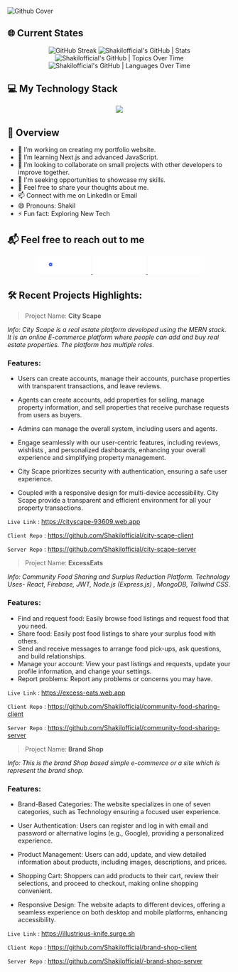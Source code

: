 ![Github Cover](/images/CoverGit.gif)

## 🌐 Current States

<div align="center">
  <img src="https://github-readme-streak-stats.herokuapp.com?user=Shakilofficial&theme=algolia&border_radius=5&date_format=M%20j%5B%2C%20Y%5D" alt="GitHub Streak"/>
  <img src="https://stats.quira.sh/Shakilofficial/github?theme=dark" alt="Shakilofficial's GitHub | Stats"/>
  <img src="https://stats.quira.sh/Shakilofficial/topics-over-time?theme=dark" alt="Shakilofficial's GitHub | Topics Over Time"/>
  <img src="https://stats.quira.sh/Shakilofficial/languages-over-time?theme=dark" alt="Shakilofficial's GitHub | Languages Over Time"/>
</div>

## 💻 My Technology Stack

<p align="center">
  <a href="">
    <img src="https://skillicons.dev/icons?i=html,css,tailwind,js,react,mongodb,nodejs,express,firebase,next" />
  </a>
</p>

## 🚀 Overview

- 🔭 I’m working on creating my portfolio website.
- 🌱 I’m learning Next.js and advanced JavaScript.
- 👯 I’m looking to collaborate on small projects with other developers to improve together.
- 🤔 I'm seeking opportunities to showcase my skills.
- 💬 Feel free to share your thoughts about me.
- 📫 Connect with me on LinkedIn or Email
- 😄 Pronouns: Shakil
- ⚡ Fun fact: Exploring New Tech

## 📬 Feel free to reach out to me

<p align="center">
  <a href="https://www.facebook.com/iamshakilhossain">
    <img  alt="" src="/images/facebook.gif"/>
  </a>

  <a href="https://www.linkedin.com/in/md-shakil-hossain-60564519b">
    <img alt="" src="/images/linkd.gif"/>
  </a>
  
  <a href="https://twitter.com/creative_shakil">
    <img alt="" src="/images/xfollow.gif"/>
  </a>
</p>

## 🛠️ Recent Projects Highlights:

> Project Name: **City Scape**

_Info: City Scape is a real estate platform developed using the MERN stack. It is an
online E-commerce platform where people can add and buy real estate properties. The platform has multiple roles._

### Features:

- Users can create accounts, manage their accounts, purchase properties with transparent transactions, and leave reviews.
- Agents can create accounts, add properties for selling, manage property information, and sell properties that receive purchase requests from users as buyers.
- Admins can manage the overall system, including users and agents.

- Engage seamlessly with our user-centric features, including reviews, wishlists , and personalized dashboards, enhancing your overall experience and simplifying property management.

- City Scape prioritizes security with authentication, ensuring a safe user experience.
- Coupled with a responsive design for multi-device accessibility. City Scape provide a transparent and efficient environment for all your property transactions.

`Live Link` : https://cityscape-93609.web.app

`Client Repo` : https://github.com/Shakilofficial/city-scape-client

`Server Repo` : https://github.com/Shakilofficial/city-scape-server

> Project Name: **ExcessEats**

_Info: Community Food Sharing and Surplus Reduction Platform. Technology Uses- React, Firebase, JWT, Node.js (Express.js) , MongoDB, Tailwind CSS._

### Features:

- Find and request food: Easily browse food listings and request food that you need.
- Share food: Easily post food listings to share your surplus food with others.
- Send and receive messages to arrange food pick-ups, ask questions, and build relationships.
- Manage your account: View your past listings and requests, update your profile information, and change your settings.
- Report problems: Report any problems or concerns you may have.

`Live Link` : https://excess-eats.web.app

`Client Repo` : https://github.com/Shakilofficial/community-food-sharing-client

`Server Repo` : https://github.com/Shakilofficial/community-food-sharing-server

> Project Name: **Brand Shop**

_Info: This is the brand Shop based simple e-commerce or a site which is represent the brand shop._

### Features:

- Brand-Based Categories: The website specializes in one of seven categories, such as Technology ensuring a focused user experience.

- User Authentication: Users can register and log in with email and password or alternative logins (e.g., Google), providing a personalized experience.

- Product Management: Users can add, update, and view detailed information about products, including images, descriptions, and prices.

- Shopping Cart: Shoppers can add products to their cart, review their selections, and proceed to checkout, making online shopping convenient.

- Responsive Design: The website adapts to different devices, offering a seamless experience on both desktop and mobile platforms, enhancing accessibility.

`Live Link` : https://illustrious-knife.surge.sh

`Client Repo` : https://github.com/Shakilofficial/brand-shop-client

`Server Repo` : https://github.com/Shakilofficial/-brand-shop-server
